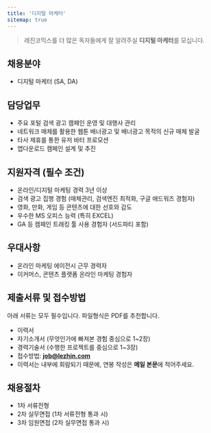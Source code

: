 ```yaml
---
title: '디지털 마케터'
sitemap: true
---
```

> 레진코믹스를 더 많은 독자들에게 잘 알려주실 **디지털 마케터**를 모십니다.

## 채용분야

- 디지털 마케터 (SA, DA)

## 담당업무

- 주요 포털 검색 광고 캠페인 운영 및 대행사 관리
- 네트워크 매체를 활용한 웹툰 배너광고 및 배너광고 목적의 신규 매체 발굴
- 타사 제휴를 통한 유저 바터 프로모션
- 앱다운로드 캠페인 설계 및 추진

## 지원자격 (필수 조건)

- 온라인/디지털 마케팅 경력 3년 이상
- 검색 광고 집행 경험 (매체관리, 검색엔진 최적화, 구글 애드워즈 경험자)
- 영화, 만화, 게임 등 콘텐츠에 대한 선호와 감도
- 우수한  MS 오피스 능력 (특히 EXCEL)
- GA 등 캠페인 트래킹 툴 사용 경험자 (서드파티 포함)

## 우대사항

- 온라인 마케팅 에이전시 근무 경력자
- 이커머스, 콘텐츠 플랫폼 온라인 마케팅 경험자

## 제출서류 및 접수방법

아래 서류는 모두 필수입니다. 파일형식은 PDF를 추천합니다.

- 이력서
- 자기소개서 (무엇인가에 빠져본 경험 중심으로 1~2장)
- 경력기술서 (수행한 프로젝트를 중심으로 1~3장)
- 접수방법: **job@lezhin.com** 
- 이력서는 내부에 회람되기 때문에, 연봉 작성은 **메일 본문**에 적어주세요.

## 채용절차 

- 1차 서류전형
- 2차 실무면접 (1차 서류전형 통과 시)
- 3차 임원면접 (2차 실무면접 통과 시)
